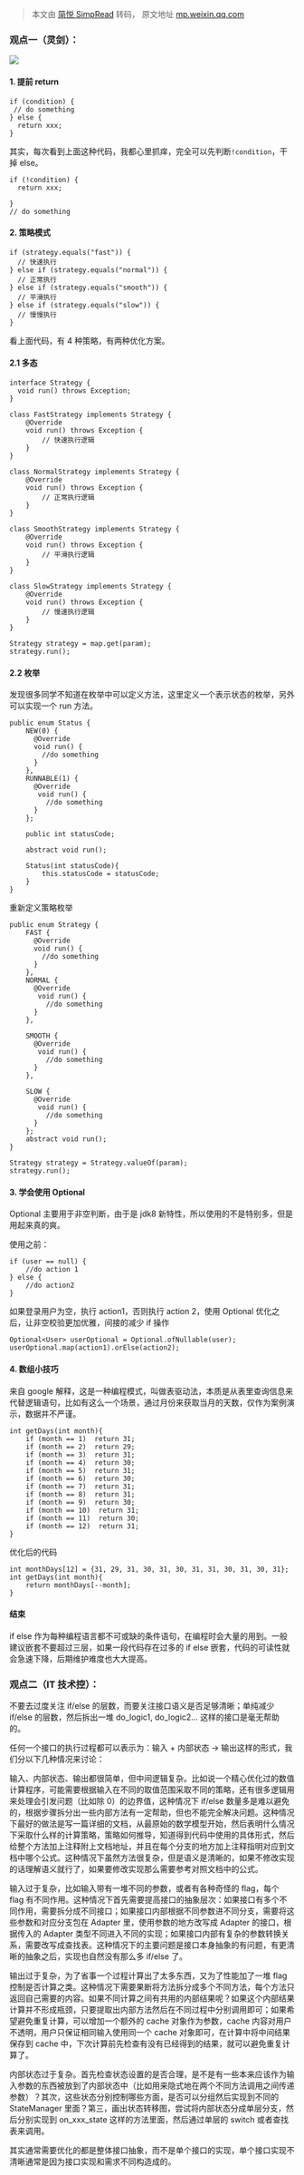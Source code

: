 > 本文由 [简悦 SimpRead](http://ksria.com/simpread/) 转码， 原文地址 [mp.weixin.qq.com](https://mp.weixin.qq.com/s?__biz=MzU5NTA0OTA4MA==&mid=2247488593&idx=1&sn=014d9f27ccee0ebf36cfee1da4cd6715&chksm=fe76bb46c90132502a3f174d0d5f5bb58ccdd70f31f78298e2a24d6f53f31dfce389144451e6&scene=132#wechat_redirect)

  

### 观点一（灵剑）：

![](https://mmbiz.qpic.cn/mmbiz_png/OKUeiaP72uRyWIkUGPzibCuTdM5s2G2eaP66Ah5sKb0lJNRET4nibQJMQhDH7Ihy5ERYFCpLyCXAH74UdJjrToGdQ/640?wx_fmt=png)

#### 1. 提前 return

```
if (condition) {
 // do something
} else {
  return xxx;
}
```

其实，每次看到上面这种代码，我都心里抓痒，完全可以先判断`!condition`，干掉 else。

```
if (!condition) {
  return xxx;

} 
// do something
```

#### 2. 策略模式

```
if (strategy.equals("fast")) {
  // 快速执行
} else if (strategy.equals("normal")) {
  // 正常执行
} else if (strategy.equals("smooth")) {
  // 平滑执行
} else if (strategy.equals("slow")) {
  // 慢慢执行
}
```

看上面代码，有 4 种策略，有两种优化方案。

#### 2.1 多态

```
interface Strategy {
  void run() throws Exception;
}

class FastStrategy implements Strategy {
    @Override
    void run() throws Exception {
        // 快速执行逻辑
    }
}

class NormalStrategy implements Strategy {
    @Override
    void run() throws Exception {
        // 正常执行逻辑
    }
}

class SmoothStrategy implements Strategy {
    @Override
    void run() throws Exception {
        // 平滑执行逻辑
    }
}

class SlowStrategy implements Strategy {
    @Override
    void run() throws Exception {
        // 慢速执行逻辑
    }
}
```

```
Strategy strategy = map.get(param);
strategy.run();
```

#### 2.2 枚举

发现很多同学不知道在枚举中可以定义方法，这里定义一个表示状态的枚举，另外可以实现一个 run 方法。

```
public enum Status {
    NEW(0) {
      @Override
      void run() {
        //do something  
      }
    },
    RUNNABLE(1) {
      @Override
       void run() {
         //do something  
      }
    };

    public int statusCode;

    abstract void run();

    Status(int statusCode){
        this.statusCode = statusCode;
    }
}
```

重新定义策略枚举

```
public enum Strategy {
    FAST {
      @Override
      void run() {
        //do something  
      }
    },
    NORMAL {
      @Override
       void run() {
         //do something  
      }
    },

    SMOOTH {
      @Override
       void run() {
         //do something  
      }
    },

    SLOW {
      @Override
       void run() {
         //do something  
      }
    };
    abstract void run();
}
```

```
Strategy strategy = Strategy.valueOf(param);
strategy.run();
```

#### 3. 学会使用 Optional

Optional 主要用于非空判断，由于是 jdk8 新特性，所以使用的不是特别多，但是用起来真的爽。

使用之前：

```
if (user == null) {
    //do action 1
} else {
    //do action2
}
```

如果登录用户为空，执行 action1，否则执行 action 2，使用 Optional 优化之后，让非空校验更加优雅，间接的减少 if 操作

```
Optional<User> userOptional = Optional.ofNullable(user);
userOptional.map(action1).orElse(action2);
```

#### 4. 数组小技巧

来自 google 解释，这是一种编程模式，叫做表驱动法，本质是从表里查询信息来代替逻辑语句，比如有这么一个场景，通过月份来获取当月的天数，仅作为案例演示，数据并不严谨。

```
int getDays(int month){
    if (month == 1)  return 31;
    if (month == 2)  return 29;
    if (month == 3)  return 31;
    if (month == 4)  return 30;
    if (month == 5)  return 31;
    if (month == 6)  return 30;
    if (month == 7)  return 31;
    if (month == 8)  return 31;
    if (month == 9)  return 30;
    if (month == 10)  return 31;
    if (month == 11)  return 30;
    if (month == 12)  return 31;
}
```

优化后的代码

```
int monthDays[12] = {31, 29, 31, 30, 31, 30, 31, 31, 30, 31, 30, 31};
int getDays(int month){
    return monthDays[--month];
}
```

#### 结束

if else 作为每种编程语言都不可或缺的条件语句，在编程时会大量的用到。一般建议嵌套不要超过三层，如果一段代码存在过多的 if else 嵌套，代码的可读性就会急速下降，后期维护难度也大大提高。

### 观点二（IT 技术控）：

不要去过度关注 if/else 的层数，而要关注接口语义是否足够清晰；单纯减少 if/else 的层数，然后拆出一堆 do_logic1, do_logic2… 这样的接口是毫无帮助的。

任何一个接口的执行过程都可以表示为：输入 + 内部状态 -> 输出这样的形式，我们分以下几种情况来讨论：

输入、内部状态、输出都很简单，但中间逻辑复杂。比如说一个精心优化过的数值计算程序，可能需要根据输入在不同的取值范围采取不同的策略，还有很多逻辑用来处理会引发问题（比如除 0）的边界值，这种情况下 if/else 数量多是难以避免的，根据步骤拆分出一些内部方法有一定帮助，但也不能完全解决问题。这种情况下最好的做法是写一篇详细的文档，从最原始的数学模型开始，然后表明什么情况下采取什么样的计算策略，策略如何推导，知道得到代码中使用的具体形式，然后给整个方法加上注释附上文档地址，并且在每个分支的地方加上注释指明对应到文档中哪个公式。这种情况下虽然方法很复杂，但是语义是清晰的，如果不修改实现的话理解语义就行了，如果要修改实现那么需要参考对照文档中的公式。

输入过于复杂，比如输入带有一堆不同的参数，或者有各种奇怪的 flag，每个 flag 有不同作用。这种情况下首先需要提高接口的抽象层次：如果接口有多个不同作用，需要拆分成不同接口；如果接口内部根据不同参数进不同分支，需要将这些参数和对应分支包在 Adapter 里，使用参数的地方改写成 Adapter 的接口，根据传入的 Adapter 类型不同进入不同的实现；如果接口内部有复杂的参数转换关系，需要改写成查找表。这种情况下的主要问题是接口本身抽象的有问题，有更清晰的抽象之后，实现也自然没有那么多 if/else 了。

输出过于复杂，为了省事一个过程计算出了太多东西，又为了性能加了一堆 flag 控制是否计算之类。这种情况下需要果断将方法拆分成多个不同方法，每个方法只返回自己需要的内容。如果不同计算之间有共用的内部结果呢？如果这个内部结果计算并不形成瓶颈，只要提取出内部方法然后在不同过程中分别调用即可；如果希望避免重复计算，可以增加一个额外的 cache 对象作为参数，cache 内容对用户不透明，用户只保证相同输入使用同一个 cache 对象即可，在计算中将中间结果保存到 cache 中，下次计算前先检查有没有已经得到的结果，就可以避免重复计算了。

内部状态过于复杂。首先检查状态设置的是否合理，是不是有一些本来应该作为输入参数的东西被放到了内部状态中（比如用来隐式地在两个不同方法调用之间传递参数）？其次，这些状态分别控制哪些方面，是否可以分组然后实现到不同的 StateManager 里面？第三，画出状态转移图，尝试将内部状态分成单层分支，然后分别实现到 on_xxx_state 这样的方法里面，然后通过单层的 switch 或者查找表来调用。

其实通常需要优化的都是整体接口抽象，而不是单个接口的实现，单个接口实现不清晰通常是因为接口实现和需求不同构造成的。